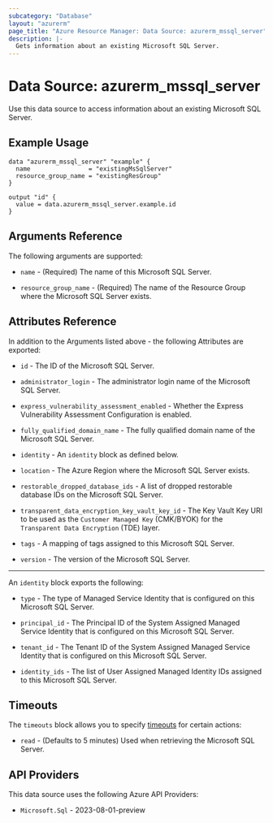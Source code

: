 ```yaml
---
subcategory: "Database"
layout: "azurerm"
page_title: "Azure Resource Manager: Data Source: azurerm_mssql_server"
description: |-
  Gets information about an existing Microsoft SQL Server.
---
```


# Data Source: azurerm_mssql_server

Use this data source to access information about an existing Microsoft SQL Server.

## Example Usage

```hcl
data "azurerm_mssql_server" "example" {
  name                = "existingMsSqlServer"
  resource_group_name = "existingResGroup"
}

output "id" {
  value = data.azurerm_mssql_server.example.id
}
```

## Arguments Reference

The following arguments are supported:

* `name` - (Required) The name of this Microsoft SQL Server.

* `resource_group_name` - (Required) The name of the Resource Group where the Microsoft SQL Server exists.

## Attributes Reference

In addition to the Arguments listed above - the following Attributes are exported:

* `id` - The ID of the Microsoft SQL Server.

* `administrator_login` - The administrator login name of the Microsoft SQL Server.

* `express_vulnerability_assessment_enabled` - Whether the Express Vulnerability Assessment Configuration is enabled.

* `fully_qualified_domain_name` - The fully qualified domain name of the Microsoft SQL Server.

* `identity` - An `identity` block as defined below.

* `location` - The Azure Region where the Microsoft SQL Server exists.

* `restorable_dropped_database_ids` - A list of dropped restorable database IDs on the Microsoft SQL Server.

* `transparent_data_encryption_key_vault_key_id` - The Key Vault Key URI to be used as the `Customer Managed Key` (CMK/BYOK) for the `Transparent Data Encryption` (TDE) layer.

* `tags` - A mapping of tags assigned to this Microsoft SQL Server.

* `version` - The version of the Microsoft SQL Server.

---

An `identity` block exports the following:

* `type` - The type of Managed Service Identity that is configured on this Microsoft SQL Server.

* `principal_id` - The Principal ID of the System Assigned Managed Service Identity that is configured on this Microsoft SQL Server.

* `tenant_id` - The Tenant ID of the System Assigned Managed Service Identity that is configured on this Microsoft SQL Server.

* `identity_ids` - The list of User Assigned Managed Identity IDs assigned to this Microsoft SQL Server.

## Timeouts

The `timeouts` block allows you to specify [timeouts](https://www.terraform.io/language/resources/syntax#operation-timeouts) for certain actions:

* `read` - (Defaults to 5 minutes) Used when retrieving the Microsoft SQL Server.

## API Providers
<!-- This section is generated, changes will be overwritten -->
This data source uses the following Azure API Providers:

* `Microsoft.Sql` - 2023-08-01-preview
